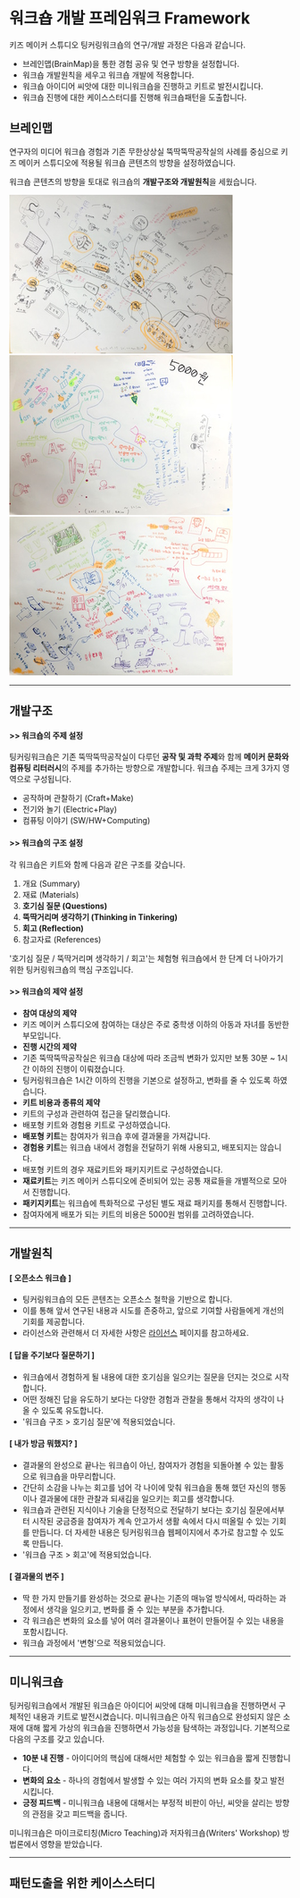 # 워크숍 개발 프레임워크 Framework

키즈 메이커 스튜디오 팅커링워크숍의 연구/개발 과정은 다음과 같습니다.

 * 브레인맵(BrainMap)을 통한 경험 공유 및 연구 방향을 설정합니다.
 * 워크숍 개발원칙을 세우고 워크숍 개발에 적용합니다.
 * 워크숍 아이디어 씨앗에 대한 미니워크숍을 진행하고 키트로 발전시킵니다.
 * 워크숍 진행에 대한 케이스스터디를 진행해 워크숍패턴을 도출합니다.


## 브레인맵
연구자의 미디어 워크숍 경험과 기존 무한상상실 뚝딱뚝딱공작실의 사례를 중심으로 키즈 메이커 스튜디오에 적용될 워크숍 콘텐츠의 방향을 설정하였습니다.

워크숍 콘텐츠의 방향을 토대로 워크숍의 **개발구조와 개발원칙**을 세웠습니다.

![BrainMap01](images/brain_map_1.jpg)
![BrainMap01](images/brain_map_2.jpg)
![BrainMap01](images/brain_map_3.jpg)

----
## 개발구조

#### **>> 워크숍의 주제 설정**
팅커링워크숍은 기존 뚝딱뚝딱공작실이 다루던 **공작 및 과학 주제**와 함께 **메이커 문화와 컴퓨팅 리터러시**의 주제를 추가하는 방향으로 개발합니다. 워크숍 주제는 크게 3가지 영역으로 구성됩니다. 

 * 공작하며 관찰하기 (Craft+Make)
 * 전기와 놀기 (Electric+Play)
 * 컴퓨팅 이야기 (SW/HW+Computing)


#### **>> 워크숍의 구조 설정**
각 워크숍은 키트와 함께 다음과 같은 구조를 갖습니다.

 1. 개요 (Summary)
 1. 재료 (Materials)
 1. **호기심 질문 (Questions)**
 1. **뚝딱거리며 생각하기 (Thinking in Tinkering)**
 1. **회고 (Reflection)**
 1. 참고자료 (References)

'호기심 질문 / 뚝딱거리며 생각하기 / 회고'는 체험형 워크숍에서 한 단계 더 나아가기 위한 팅커링워크숍의 핵심 구조입니다.

 
#### **>> 워크숍의 제약 설정**
 * **참여 대상의 제약**
  * 키즈 메이커 스튜디오에 참여하는 대상은 주로 중학생 이하의 아동과 자녀를 동반한 부모입니다.
 * **진행 시간의 제약**
  * 기존 뚝딱뚝딱공작실은 워크숍 대상에 따라 조금씩 변화가 있지만 보통 30분 ~ 1시간 이하의 진행이 이뤄졌습니다.
  * 팅커링워크숍은 1시간 이하의 진행을 기본으로 설정하고, 변화를 줄 수 있도록 하였습니다.
 * **키트 비용과 종류의 제약**
  * 키트의 구성과 관련하여 접근을 달리했습니다.
  * 배포형 키트와 경험용 키트로 구성하였습니다.
  * **배포형 키트**는 참여자가 워크숍 후에 결과물을 가져갑니다.
  * **경험용 키트**는 워크숍 내에서 경험을 전달하기 위해 사용되고, 배포되지는 않습니다.
  * 배포형 키트의 경우 재료키트와 패키지키트로 구성하였습니다.
  * **재료키트**는 키즈 메이커 스튜디오에 준비되어 있는 공통 재료들을 개별적으로 모아서 진행합니다.
  * **패키지키트**는 워크숍에 특화적으로 구성된 별도 재료 패키지를 통해서 진행합니다.
  * 참여자에게 배포가 되는 키트의 비용은 5000원 범위를 고려하였습니다.
  

----
## 개발원칙

#### **[ 오픈소스 워크숍 ]**
 * 팅커링워크숍의 모든 콘텐츠는 오픈소스 철학을 기반으로 합니다.
 * 이를 통해 앞서 연구된 내용과 시도를 존중하고, 앞으로 기여할 사람들에게 개선의 기회를 제공합니다.
 * 라이선스와 관련해서 더 자세한 사항은 [라이선스](license.md) 페이지를 참고하세요.

#### **[ 답을 주기보다 질문하기 ]**
 * 워크숍에서 경험하게 될 내용에 대한 호기심을 일으키는 질문을 던지는 것으로 시작합니다.
 * 어떤 정해진 답을 유도하기 보다는 다양한 경험과 관찰을 통해서 각자의 생각이 나올 수 있도록 유도합니다.
 * '워크숍 구조 > 호기심 질문'에 적용되었습니다.
  
#### **[ 내가 방금 뭐했지? ]**
 * 결과물의 완성으로 끝나는 워크숍이 아닌, 참여자가 경험을 되돌아볼 수 있는 활동으로 워크숍을 마무리합니다.
 * 간단히 소감을 나누는 회고를 넘어 각 나이에 맞춰 워크숍을 통해 했던 자신의 행동이나 결과물에 대한 관찰과 되새김을 일으키는 회고를 생각합니다.
 * 워크숍과 관련된 지식이나 기술을 단정적으로 전달하기 보다는 호기심 질문에서부터 시작된 궁금증을 참여자가 계속 안고가서 생활 속에서 다시 떠올릴 수 있는 기회를 만듭니다. 더 자세한 내용은 팅커링워크숍 웹페이지에서 추가로 참고할 수 있도록 만듭니다.
 * '워크숍 구조 > 회고'에 적용되었습니다.
 
#### **[ 결과물의 변주 ]** 
 * 딱 한 가지 만들기를 완성하는 것으로 끝나는 기존의 매뉴얼 방식에서, 따라하는 과정에서 생각을 일으키고, 변화를 줄 수 있는 부분을 추가합니다.
 * 각 워크숍은 변화의 요소를 넣어 여러 결과물이나 표현이 만들어질 수 있는 내용을 포함시킵니다.
 * 워크숍 과정에서 '변형'으로 적용되었습니다.


 
----
## 미니워크숍
팅커링워크숍에서 개발된 워크숍은 아이디어 씨앗에 대해 미니워크숍을 진행하면서 구체적인 내용과 키트로 발전시켰습니다. 미니워크숍은 아직 워크숍으로 완성되지 않은 소재에 대해 짧게 가상의 워크숍을 진행하면서 가능성을 탐색하는 과정입니다. 기본적으로 다음의 구조를 갖고 있습니다.

 * **10분 내 진행** - 아이디어의 핵심에 대해서만 체험할 수 있는 워크숍을 짧게 진행합니다.
 * **변화의 요소** - 하나의 경험에서 발생할 수 있는 여러 가지의 변화 요소를 찾고 발전시킵니다.
 * **긍정 피드백** - 미니워크숍 내용에 대해서는 부정적 비판이 아닌, 씨앗을 살리는 방향의 관점을 갖고 피드백을 줍니다.
 
미니워크숍은 마이크로티칭(Micro Teaching)과 저자워크숍(Writers' Workshop) 방법론에서 영향을 받았습니다.


----
## 패턴도출을 위한 케이스스터디

